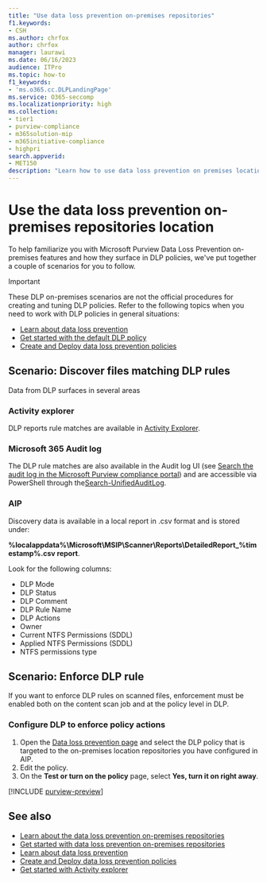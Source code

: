 ```yaml
---
title: "Use data loss prevention on-premises repositories"
f1.keywords:
- CSH
ms.author: chrfox
author: chrfox
manager: laurawi
ms.date: 06/16/2023
audience: ITPro
ms.topic: how-to
f1_keywords:
- 'ms.o365.cc.DLPLandingPage'
ms.service: O365-seccomp
ms.localizationpriority: high
ms.collection:
- tier1
- purview-compliance
- m365solution-mip
- m365initiative-compliance
- highpri
search.appverid:
- MET150
description: "Learn how to use data loss prevention on premises location repositories to scan data at rest and implement protective actions for on premises file shares and on-premises SharePoint folders and document libraries."
---
```


# Use the data loss prevention on-premises repositories location

To help familiarize you with Microsoft Purview Data Loss Prevention on-premises features and how they surface in DLP policies, we've put together a couple of scenarios for you to follow.

> [!IMPORTANT]
> These DLP on-premises scenarios are not the official procedures for creating and tuning DLP policies. Refer to the following topics when you need to work with DLP policies in general situations:
>
> - [Learn about data loss prevention](dlp-learn-about-dlp.md)
> - [Get started with the default DLP policy](get-started-with-the-default-dlp-policy.md)
> - [Create and Deploy data loss prevention policies](dlp-create-deploy-policy.md)

## Scenario: Discover files matching DLP rules

Data from DLP surfaces in several areas

### Activity explorer

 DLP reports rule matches are available in [Activity Explorer](https://compliance.microsoft.com/dataclassification?viewid=activitiesexplorer).

### Microsoft 365 Audit log

The DLP rule matches are also available in the Audit log UI (see [Search the audit log in the Microsoft Purview compliance portal](audit-log-search.md)) and are accessible via PowerShell through the[Search-UnifiedAuditLog](/powershell/module/exchange/search-unifiedauditlog).

### AIP

Discovery data is available in a local report in .csv format and is stored under:

**%localappdata%\Microsoft\MSIP\Scanner\Reports\DetailedReport_%timestamp%.csv report**.

 Look for the following columns:

- DLP Mode
- DLP Status
- DLP Comment
- DLP Rule Name
- DLP Actions
- Owner
- Current NTFS Permissions (SDDL)
- Applied NTFS Permissions (SDDL)
- NTFS permissions type

## Scenario: Enforce DLP rule

If you want to enforce DLP rules on scanned files, enforcement must be enabled both on the content scan job and at the policy level in DLP.

### Configure DLP to enforce policy actions

1. Open the [Data loss prevention page](https://compliance.microsoft.com/datalossprevention?viewid=policies) and select the DLP policy that is targeted to the on-premises location repositories you have configured in AIP.
2. Edit the policy.
3. On the **Test or turn on the policy** page, select **Yes, turn it on right away**.

[!INCLUDE [purview-preview](../includes/purview-preview.md)]

## See also

- [Learn about the data loss prevention on-premises repositories](dlp-on-premises-scanner-learn.md)
- [Get started with data loss prevention on-premises repositories](dlp-on-premises-scanner-get-started.md)
- [Learn about data loss prevention](dlp-learn-about-dlp.md)
- [Create and Deploy data loss prevention policies](dlp-create-deploy-policy.md)
- [Get started with Activity explorer](data-classification-activity-explorer.md)
